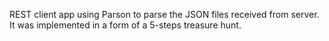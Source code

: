 REST client app using Parson to parse the JSON files received from server. It was implemented in a form of a 5-steps treasure hunt.

